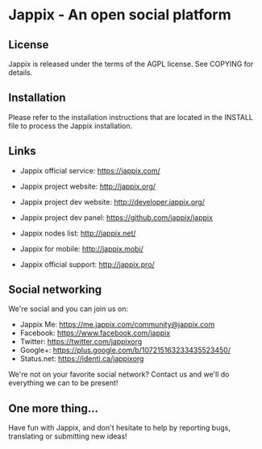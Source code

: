 Jappix - An open social platform
================================

License
-------

Jappix is released under the terms of the AGPL license. See COPYING for details.

Installation
------------

Please refer to the installation instructions that are located in the INSTALL file to process the Jappix installation.

Links
-----

* Jappix official service: https://jappix.com/
* Jappix project website: http://jappix.org/
* Jappix project dev website: http://developer.jappix.org/
* Jappix project dev panel: https://github.com/jappix/jappix

* Jappix nodes list: http://jappix.net/
* Jappix for mobile: http://jappix.mobi/
* Jappix official support: http://jappix.pro/

Social networking
-----------------

We're social and you can join us on:

  + Jappix Me: https://me.jappix.com/community@jappix.com
  + Facebook: https://www.facebook.com/jappix
  + Twitter: https://twitter.com/jappixorg
  + Google+: https://plus.google.com/b/107215163233435523450/
  + Status.net: https://identi.ca/jappixorg

We're not on your favorite social network? Contact us and we'll do everything we can to be present!

One more thing...
-----------------

Have fun with Jappix, and don't hesitate to help by reporting bugs, translating or submitting new ideas!